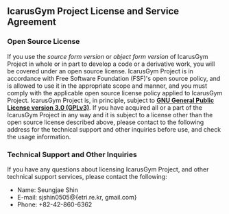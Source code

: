 ## IcarusGym Project License and Service Agreement

### Open Source License
If you use the *source form version* or *object form version* of IcarusGym Project in whole or in part to develop a code or a derivative work, you will be covered under an open source license. 
IcarusGym Project is in accordance with Free Software Foundation (FSF)'s open source policy, and is allowed to use it in the appropriate scope and manner, and you must comply with the applicable open source license policy applied to IcarusGym Project. 
IcarusGym Project is, in principle, subject to **[GNU General Public License version 3.0 (GPLv3)](https://www.gnu.org/licenses/gpl-3.0.html)**. 
If you have acquired all or a part of the IcarusGym Project in any way and it is subject to a license other than the open source license described above, please contact to the following address for the technical support and other inquiries before use, and check the usage information. 

### Technical Support and Other Inquiries
If you have any questions about licensing IcarusGym Project, and other technical support services, please contact the following:
* Name: Seungjae Shin
* E-mail: sjshin0505@{etri.re.kr, gmail.com}
* Phone: +82-42-860-6362

